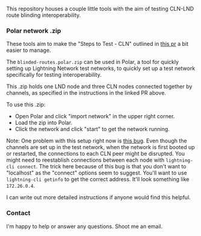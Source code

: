 This repository houses a couple little tools with the aim of testing CLN-LND route blinding interoperability.

### Polar network .zip

These tools aim to make the "Steps to Test - CLN" outlined in [this pr](https://github.com/lightningnetwork/lnd/pull/7267) a bit easier to manage.

The `blinded-routes.polar.zip` can be used in Polar, a tool for quickly setting up Lightning Network test networks, to quickly set up a test network specifically for testing interoperability.

This .zip holds one LND node and three CLN nodes connected together by channels, as specified in the instructions in the linked PR above.

To use this .zip:
* Open Polar and click "import network" in the upper right corner.
* Load the zip into Polar.
* Click the network and click "start" to get the network running.

Note: One problem with this setup right now is [this bug](https://github.com/jamaljsr/polar/issues/747). Even though the channels are set up in the test network, when the network is first booted up or restarted, the connections to each CLN peer might be disrupted. You might need to reestablish connections between each node with `lightning-cli connect`. The trick here because of this bug is that you don't want to "localhost" as the "connect" options seem to suggest. You'll want to use `lightning-cli getinfo` to get the correct address. It'll look something like `172.26.0.4`.

I can write out more detailed instructions if anyone would find this helpful. 

### Contact

I'm happy to help or answer any questions. Shoot me an email.
